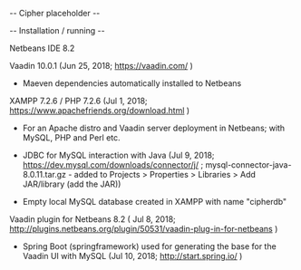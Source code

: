 -- Cipher placeholder --




-- Installation / running --

Netbeans IDE 8.2

Vaadin 10.0.1 (Jun 25, 2018; https://vaadin.com/ )

+ Maeven dependencies automatically installed to Netbeans

XAMPP 7.2.6 / PHP 7.2.6 (Jul 1, 2018; https://www.apachefriends.org/download.html )

+ For an Apache distro and Vaadin server deployment in Netbeans; with MySQL, PHP and Perl etc.

+ JDBC for MySQL interaction with Java (Jul 9, 2018; https://dev.mysql.com/downloads/connector/j/ ; mysql-connector-java-8.0.11.tar.gz - added to Projects > Properties > Libraries > Add JAR/library (add the JAR))

+ Empty local MySQL database created in XAMPP with name "cipherdb"

Vaadin plugin for Netbeans 8.2 ( Jul 8, 2018; http://plugins.netbeans.org/plugin/50531/vaadin-plug-in-for-netbeans )

+ Spring Boot (springframework) used for generating the base for the Vaadin UI with MySQL (Jul 10, 2018; http://start.spring.io/ )